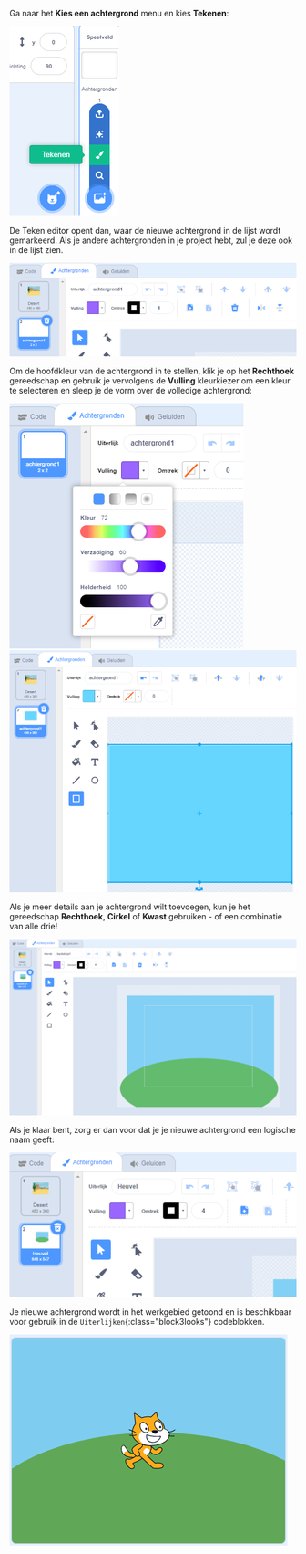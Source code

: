 Ga naar het **Kies een achtergrond** menu en kies **Tekenen**:

![De 'Tekenen' optie in het 'Kies een achtergrond' menu.](images/paint-backdrop.png)

De Teken editor opent dan, waar de nieuwe achtergrond in de lijst wordt gemarkeerd. Als je andere achtergronden in je project hebt, zul je deze ook in de lijst zien.

![De nieuwe achtergrond wordt geopend in de Teken editor en gemarkeerd in de lijst.](images/new-background-in-editor.png)

Om de hoofdkleur van de achtergrond in te stellen, klik je op het **Rechthoek** gereedschap en gebruik je vervolgens de **Vulling** kleurkiezer om een kleur te selecteren en sleep je de vorm over de volledige achtergrond:

![Het vulkleurkiezermenu met de schuifregelaars 'Kleur', 'Verzadiging' en 'Helderheid'.](images/fill-colour-tool.png) ![Een lichtblauwe rechthoek die groter is dan het canvas getekend om een volledig lichtblauwe achtergrond te creëren.](images/single-colour-backdrop.png)

Als je meer details aan je achtergrond wilt toevoegen, kun je het gereedschap **Rechthoek**, **Cirkel** of **Kwast** gebruiken - of een combinatie van alle drie!

![De achtergrond met de lichtblauwe rechthoek en ervoor een kleinere groene cirkel die een heuvel voorstelt.](images/hill-backdrop.png)

Als je klaar bent, zorg er dan voor dat je je nieuwe achtergrond een logische naam geeft:

![Het vak met de naam van de achtergrond met het woord 'Heuvel' ingetypt.](images/name-backdrop.png)

Je nieuwe achtergrond wordt in het werkgebied getoond en is beschikbaar voor gebruik in de `Uiterlijken`{:class="block3looks"} codeblokken.

![De nieuwe Heuvel achtergrond en de Scratch Kat sprite in het werkgebied.](images/finished-backdrop.png)

